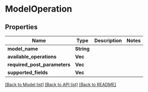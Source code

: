 # ModelOperation

## Properties

Name | Type | Description | Notes
------------ | ------------- | ------------- | -------------
**model_name** | **String** |  | 
**available_operations** | **Vec<String>** |  | 
**required_post_parameters** | **Vec<String>** |  | 
**supported_fields** | **Vec<String>** |  | 

[[Back to Model list]](../README.md#documentation-for-models) [[Back to API list]](../README.md#documentation-for-api-endpoints) [[Back to README]](../README.md)


